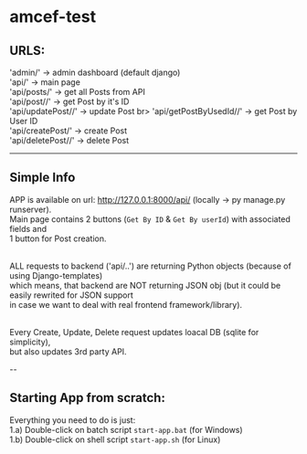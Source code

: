 # amcef-test

## URLS:

'admin/'                      -> admin dashboard (default django) <br>
'api/'                        -> main page <br>
'api/posts/'                  -> get all Posts from API <br>
'api/post/<int>/'             -> get Post by it's ID <br>
'api/updatePost/<int>/'       -> update Post br>
'api/getPostByUsedId/<int>/'  -> get Post by User ID <br>
'api/createPost/'             -> create Post <br>
'api/deletePost/<int>/'       -> delete Post <br>

---
## Simple Info
APP is available on url: http://127.0.0.1:8000/api/ (locally -> py manage.py runserver).<br>
Main page contains 2 buttons (`Get By ID` & `Get By userId`) with associated fields and <br>
1 button for Post creation.<br><br>

ALL requests to backend ('api/..') are returning Python objects (because of using Django-templates)<br>
which means, that backend are NOT returning JSON obj (but it could be easily rewrited for JSON support<br>
in case we want to deal with real frontend framework/library).<br><br>

Every Create, Update, Delete request updates loacal DB (sqlite for simplicity),<br>
but also updates 3rd party API. <br>

--
## Starting App from scratch:
Everything you need to do is just:<br>
1.a) Double-click on batch script `start-app.bat` (for Windows)<br>
1.b) Double-click on shell script `start-app.sh`  (for Linux)<br>

